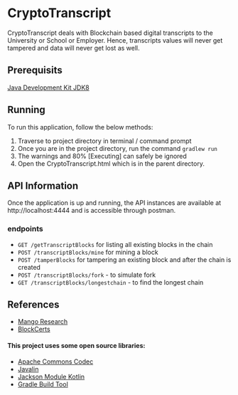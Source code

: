 # CryptoTranscript 


CryptoTranscript deals with Blockchain based digital transcripts to the University or School or Employer. Hence, transcripts values will never get tampered and data will never get lost as well. 


## Prerequisits

[Java Development Kit JDK8](https://www.oracle.com/technetwork/java/javase/downloads/jdk8-downloads-2133151.html)


## Running

To run this application, follow the below methods:

1. Traverse to project directory in terminal / command prompt 
2. Once you are in the project directory, run the command `gradlew run`
3. The warnings and 80% [Executing] can safely be ignored
4. Open the CryptoTranscript.html which is in the parent directory.


## API Information

Once the application is up and running, the API instances are available at http://localhost:4444 and is accessible through postman.

### endpoints

* `GET /getTranscriptBlocks` for listing all existing blocks in the chain
* `POST /transcriptBlocks/mine` for mining a block
* `POST /tamperBlocks` for tampering an existing block and after the chain is created
* `POST /transcriptBlocks/fork` - to simulate fork
* `GET /transcriptBlocks/longestchain` - to find the longest chain


## References

* [Mango Research](https://www.mangoresearch.co)
* [BlockCerts](https://www.blockcerts.org/guide)

#### This project uses some open source libraries:

* [Apache Commons Codec](https://github.com/apache/commons-codec)
* [Javalin](https://javalin.io/)
* [Jackson Module Kotlin](https://github.com/FasterXML/jackson-module-kotlin)
* [Gradle Build Tool](https://gradle.org/)
